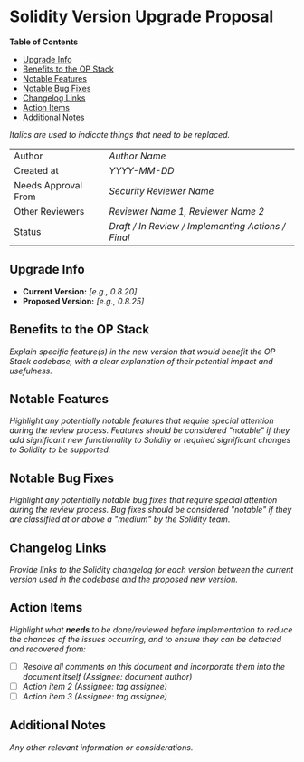 # Solidity Version Upgrade Proposal

<!-- START doctoc generated TOC please keep comment here to allow auto update -->
<!-- DON'T EDIT THIS SECTION, INSTEAD RE-RUN doctoc TO UPDATE -->
**Table of Contents**

- [Upgrade Info](#upgrade-info)
- [Benefits to the OP Stack](#benefits-to-the-op-stack)
- [Notable Features](#notable-features)
- [Notable Bug Fixes](#notable-bug-fixes)
- [Changelog Links](#changelog-links)
- [Action Items](#action-items)
- [Additional Notes](#additional-notes)

<!-- END doctoc generated TOC please keep comment here to allow auto update -->

_Italics are used to indicate things that need to be replaced._

|                     |                                                    |
| ------------------- | -------------------------------------------------- |
| Author              | _Author Name_                                      |
| Created at          | _YYYY-MM-DD_                                       |
| Needs Approval From | _Security Reviewer Name_                           |
| Other Reviewers     | _Reviewer Name 1, Reviewer Name 2_                 |
| Status              | _Draft / In Review / Implementing Actions / Final_ |

## Upgrade Info

- **Current Version:** _[e.g., 0.8.20]_
- **Proposed Version:** _[e.g., 0.8.25]_

## Benefits to the OP Stack

_Explain specific feature(s) in the new version that would benefit the OP Stack codebase, with a
clear explanation of their potential impact and usefulness._

## Notable Features

_Highlight any potentially notable features that require special attention during the review
process. Features should be considered "notable" if they add significant new functionality to
Solidity or required significant changes to Solidity to be supported._

## Notable Bug Fixes

_Highlight any potentially notable bug fixes that require special attention during the review
process. Bug fixes should be considered "notable" if they are classified at or above a "medium" by
the Solidity team._

## Changelog Links

_Provide links to the Solidity changelog for each version between the current version used in the
codebase and the proposed new version._

## Action Items

_Highlight what **needs** to be done/reviewed before implementation to reduce the chances of the issues occurring, and to ensure they can be detected and recovered from:_

- [ ] _Resolve all comments on this document and incorporate them into the document itself (Assignee: document author)_
- [ ] _Action item 2 (Assignee: tag assignee)_
- [ ] _Action item 3 (Assignee: tag assignee)_

## Additional Notes

_Any other relevant information or considerations._
